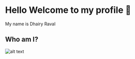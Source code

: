 # Hello Welcome to my profile 👋

My name is Dhairy Raval

## Who am I?

![alt text](https://i.ibb.co/zVRMYSH/IMG-20210623-082826.jpg)

<!--


Here are some ideas to get you started:

- 🔭 I’m currently working on ...
- 🌱 I’m currently learning ...
- 👯 I’m looking to collaborate on ...
- 🤔 I’m looking for help with ...
- 💬 Ask me about ...
- 📫 How to reach me: ...
- 😄 Pronouns: ...
- ⚡ Fun fact: ...
-->
